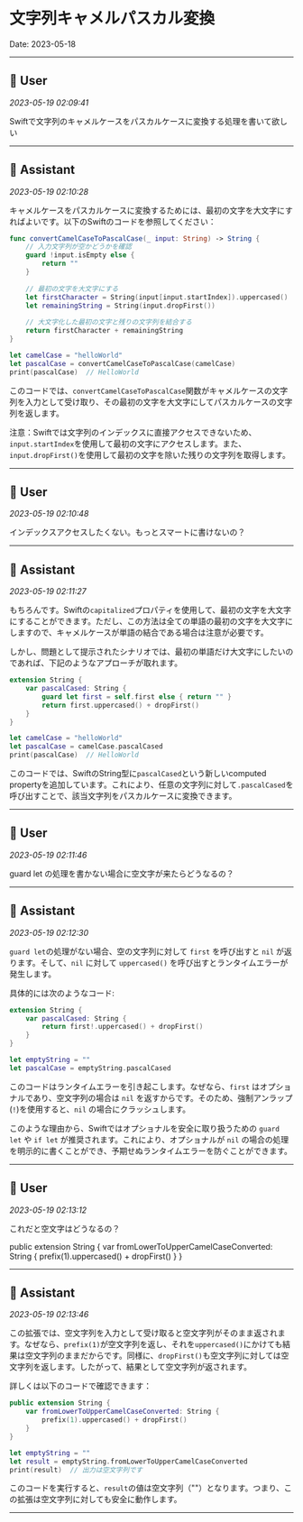 # 文字列キャメルパスカル変換

Date: 2023-05-18

---

## 👤 User
*2023-05-19 02:09:41*

Swiftで文字列のキャメルケースをパスカルケースに変換する処理を書いて欲しい

---

## 🤖 Assistant
*2023-05-19 02:10:28*

キャメルケースをパスカルケースに変換するためには、最初の文字を大文字にすればよいです。以下のSwiftのコードを参照してください：

```swift
func convertCamelCaseToPascalCase(_ input: String) -> String {
    // 入力文字列が空かどうかを確認
    guard !input.isEmpty else {
        return ""
    }
    
    // 最初の文字を大文字にする
    let firstCharacter = String(input[input.startIndex]).uppercased()
    let remainingString = String(input.dropFirst())
    
    // 大文字化した最初の文字と残りの文字列を結合する
    return firstCharacter + remainingString
}

let camelCase = "helloWorld"
let pascalCase = convertCamelCaseToPascalCase(camelCase)
print(pascalCase)  // HelloWorld
```

このコードでは、`convertCamelCaseToPascalCase`関数がキャメルケースの文字列を入力として受け取り、その最初の文字を大文字にしてパスカルケースの文字列を返します。

注意：Swiftでは文字列のインデックスに直接アクセスできないため、`input.startIndex`を使用して最初の文字にアクセスします。また、`input.dropFirst()`を使用して最初の文字を除いた残りの文字列を取得します。

---

## 👤 User
*2023-05-19 02:10:48*

インデックスアクセスしたくない。もっとスマートに書けないの？

---

## 🤖 Assistant
*2023-05-19 02:11:27*

もちろんです。Swiftの`capitalized`プロパティを使用して、最初の文字を大文字にすることができます。ただし、この方法は全ての単語の最初の文字を大文字にしますので、キャメルケースが単語の結合である場合は注意が必要です。

しかし、問題として提示されたシナリオでは、最初の単語だけ大文字にしたいのであれば、下記のようなアプローチが取れます。

```swift
extension String {
    var pascalCased: String {
        guard let first = self.first else { return "" }
        return first.uppercased() + dropFirst()
    }
}

let camelCase = "helloWorld"
let pascalCase = camelCase.pascalCased
print(pascalCase)  // HelloWorld
```

このコードでは、SwiftのString型に`pascalCased`という新しいcomputed propertyを追加しています。これにより、任意の文字列に対して`.pascalCased`を呼び出すことで、該当文字列をパスカルケースに変換できます。

---

## 👤 User
*2023-05-19 02:11:46*

guard let の処理を書かない場合に空文字が来たらどうなるの？

---

## 🤖 Assistant
*2023-05-19 02:12:30*

`guard let`の処理がない場合、空の文字列に対して `first` を呼び出すと `nil` が返ります。そして、`nil` に対して `uppercased()` を呼び出すとランタイムエラーが発生します。

具体的には次のようなコード:

```swift
extension String {
    var pascalCased: String {
        return first!.uppercased() + dropFirst()
    }
}

let emptyString = ""
let pascalCase = emptyString.pascalCased
```

このコードはランタイムエラーを引き起こします。なぜなら、`first` はオプショナルであり、空文字列の場合は `nil` を返すからです。そのため、強制アンラップ(`!`)を使用すると、`nil` の場合にクラッシュします。

このような理由から、Swiftではオプショナルを安全に取り扱うための `guard let` や `if let` が推奨されます。これにより、オプショナルが `nil` の場合の処理を明示的に書くことができ、予期せぬランタイムエラーを防ぐことができます。

---

## 👤 User
*2023-05-19 02:13:12*

これだと空文字はどうなるの？

public extension String {
    var fromLowerToUpperCamelCaseConverted: String {
        prefix(1).uppercased() + dropFirst()
    }
}

---

## 🤖 Assistant
*2023-05-19 02:13:46*

この拡張では、空文字列を入力として受け取ると空文字列がそのまま返されます。なぜなら、`prefix(1)`が空文字列を返し、それを`uppercased()`にかけても結果は空文字列のままだからです。同様に、`dropFirst()`も空文字列に対しては空文字列を返します。したがって、結果として空文字列が返されます。

詳しくは以下のコードで確認できます：

```swift
public extension String {
    var fromLowerToUpperCamelCaseConverted: String {
        prefix(1).uppercased() + dropFirst()
    }
}

let emptyString = ""
let result = emptyString.fromLowerToUpperCamelCaseConverted
print(result)  // 出力は空文字列です
```

このコードを実行すると、`result`の値は空文字列（""）となります。つまり、この拡張は空文字列に対しても安全に動作します。

---
